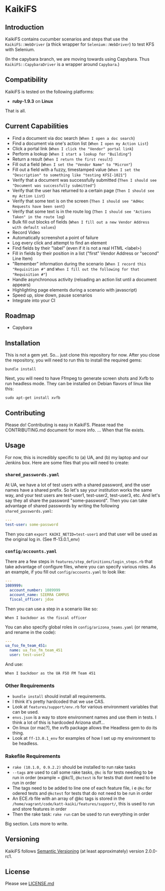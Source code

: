 KaikiFS
=======

Introduction
------------

KaikiFS contains cucumber scenarios and steps that use the `KaikiFS::WebDriver` (a thick wrapper
for `Selenium::WebDriver`) to test KFS with Selenium.

(In the capybara branch, we are moving towards using Capybara. Thus `KaikiFS::CapybaraDriver` is a wrapper around `Capybara`.)

Compatibility
-------------

KaikiFS is tested on the following platforms:

* **ruby-1.9.3** on **Linux**

That is all.

Current Capabilities
--------------------

* Find a document via doc search (`When I open a doc search`)
* Find a document via one's action list (`When I open my Action List`)
* Click a portal link (`When I click the "Vendor" portal link`)
* Perform a lookup (`When I start a lookup for "Building"`)
* Return a result (`When I return the first result`)
* Fill out a field (`When I set the "Vendor Name" to "Micron"`)
* Fill out a field with a fuzzy, timestamped value (`When I set the "Description" to something like "testing KFSI-1021"`)
* Verify that a document was successfully submitted (`Then I should see "Document was successfully submitted"`)
* Verify that the user has returned to a certain page (`Then I should see my Action List`)
* Verify that some text is on the screen (`Then I should see "AdHoc Requests have been sent`)
* Verify that some text is in the route log (`Then I should see "Actions Taken" in the route log`)
* Bulk fill out blocks of fields (`When I fill out a new Vendor Address with default values`)
* Record Video
* Automatically screenshot a point of failure
* Log every click and attempt to find an element
* Find fields by their "label" (even if it is not a real HTML &lt;label&gt;)
* Fill in fields by their position in a list ("first" Vendor Address or "second" Line Item)
* "Remember" information during the scenario (`When I record this "Requisition #"` and `When I fill out the following for that "Requisition #"`)
* Handle asynchronous activity (reloading an action list until a document appears)
* Highlighting page elements during a scenario with javascript)
* Speed up, slow down, pause scenarios
* Integrate into your CI

Roadmap
-------

* Capybara

Installation
------------

This is not a gem yet. So... just clone this repository for now. After you close the repository, you will need to run this to install the required gems:

```gherkin
bundle install
```

Next, you will need to have Ffmpeg to generate screen shots and Xvfb to run headless mode. They can be installed on Debian flavors of linux like this:

```gherkin
sudo apt-get install xvfb
```

Contributing
------------

Please do! Contributing is easy in KaikiFS. Please read the CONTRIBUTING.md document for more info. ... When that file exists.

Usage
-----

For now, this is incredibly specific to (a) UA, and (b) my laptop and our Jenkins box. Here are some files that you will need to create:

### `shared_passwords.yaml`

At UA, we have a lot of test users with a shared password, and the user names have a shared prefix. So let's say your institution works the same way, and your test users are test-user1, test-user2, test-user3, etc. And let's say they all share the password "some-password". Then you can take advantage of shared passwords by writing the following `shared_passwords.yaml`:

```yaml
---
test-user: some-password
```

Then you can `export KAIKI_NETID=test-user1` and that user will be used as the original log in. (See ff-13.0.1_env)

### `config/accounts.yaml`

There are a few steps in `features/step_definitions/login_steps.rb` that take advantage of configure files, where you can specify various roles. As an example, if you fill out `config/accounts.yaml` to look like:

```yaml
---
1089999:
  account_number: 1089999
  account_name: SIERRA CAMPUS
  fiscal_officer: jdoe
```

Then you can use a step in a scenario like so:

```gherkin
When I backdoor as the fiscal officer
```

You can also specify global roles in `config/arizona_teams.yaml` (or rename, and rename in the code):

```yaml
---
ua_fso_fm_team_451:
  name: ua_fso_fm_team_451
  user: test-user2
```

And use:

```gherkin
When I backdoor as the UA FSO FM Team 451
```

### Other Requirements

* `bundle install` should install all requirements.
* I think it's pretty hardcoded that we use CAS.
* Look at `features/support/env.rb` for various environment variables that can be used.
* `envs.json` is a way to store environment names and use them in tests. I think a lot of this is hardcoded Arizona stuff...
* On linux (or mac?), the xvfb package allows the Headless gem to do its thing.
* Look at `ff-13.0.1_env` for examples of how I set up my environment to be headless.

### Rakefile Requirements

* `rake (10.1.0, 0.9.2.2)` should be installed to run rake tasks
* `--tags` are used to call some rake tasks, `@kc` is for tests needing to be run in order (example = @kc1), `@kctest` is for tests that dont need to be run in order
* The tags need to be added to line one of each feature file, i e `@kc` for odered tests and `@kctest` for tests that do not need to be run in order
* An ECE.rb file with an array of @kc tags is stored in the `/home/vagrant/code/katt-kaiki/features/support/`, this is used to run and store features in order
* Then the rake task: `rake run` can be used to run everything in order


Big section. Lots more to write.

Versioning
----------

KaikiFS follows [Semantic Versioning](http://semver.org/) (at least approximately) version 2.0.0-rc1.

License
-------

Please see [LICENSE.md](LICENSE.md)

